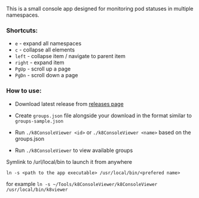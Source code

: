 This is a small console app designed for monitoring pod statuses in multiple namespaces. 

### Shortcuts:
- `e` - expand all namespaces
- `c` - collapse all elements
- `left` - collapse item / navigate to parent item
- `right` - expand item
- `PgUp` - scroll up a page
- `PgDn` - scroll down a page

### How to use:
- Download latest release from [releases page](https://github.com/JLevconoks/k8ConsoleViewer/releases)
- Create `groups.json` file alongside your download in the format similar to `groups-sample.json` 

- Run `./k8ConsoleViewer <id>` or `./k8ConsoleViewer <name>` based on the groups.json
- Run `./k8ConsoleViewer` to view available groups 

Symlink to /url/local/bin to launch it from anywhere 
```
ln -s <path to the app executable> /usr/local/bin/<prefered name>
``` 
for example `ln -s ~/Tools/k8ConsoleViewer/k8ConsoleViewer /usr/local/bin/k8viewer`